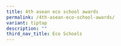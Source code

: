 ```yaml
---
title: 4th asean eco school awards
permalink: /4th-asean-eco-school-awards/
variant: tiptap
description: ""
third_nav_title: Eco Schools
---
```

<p></p>